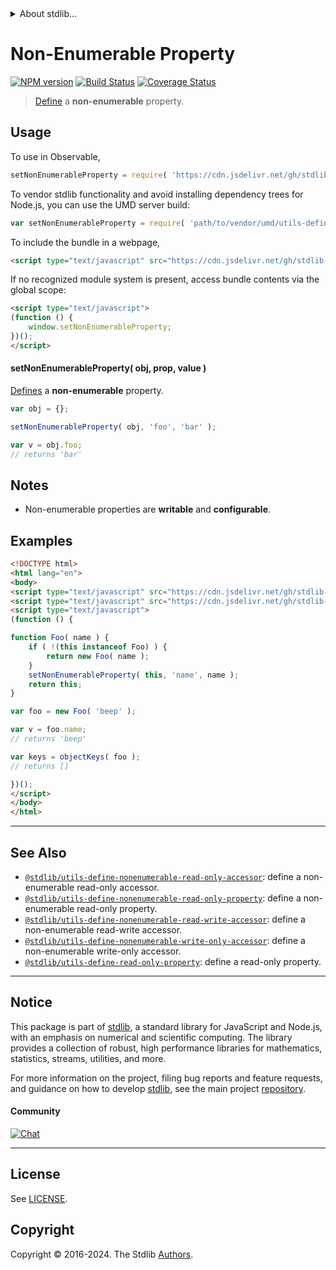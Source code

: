 <!--

@license Apache-2.0

Copyright (c) 2018 The Stdlib Authors.

Licensed under the Apache License, Version 2.0 (the "License");
you may not use this file except in compliance with the License.
You may obtain a copy of the License at

   http://www.apache.org/licenses/LICENSE-2.0

Unless required by applicable law or agreed to in writing, software
distributed under the License is distributed on an "AS IS" BASIS,
WITHOUT WARRANTIES OR CONDITIONS OF ANY KIND, either express or implied.
See the License for the specific language governing permissions and
limitations under the License.

-->


<details>
  <summary>
    About stdlib...
  </summary>
  <p>We believe in a future in which the web is a preferred environment for numerical computation. To help realize this future, we've built stdlib. stdlib is a standard library, with an emphasis on numerical and scientific computation, written in JavaScript (and C) for execution in browsers and in Node.js.</p>
  <p>The library is fully decomposable, being architected in such a way that you can swap out and mix and match APIs and functionality to cater to your exact preferences and use cases.</p>
  <p>When you use stdlib, you can be absolutely certain that you are using the most thorough, rigorous, well-written, studied, documented, tested, measured, and high-quality code out there.</p>
  <p>To join us in bringing numerical computing to the web, get started by checking us out on <a href="https://github.com/stdlib-js/stdlib">GitHub</a>, and please consider <a href="https://opencollective.com/stdlib">financially supporting stdlib</a>. We greatly appreciate your continued support!</p>
</details>

# Non-Enumerable Property

[![NPM version][npm-image]][npm-url] [![Build Status][test-image]][test-url] [![Coverage Status][coverage-image]][coverage-url] <!-- [![dependencies][dependencies-image]][dependencies-url] -->

> [Define][@stdlib/utils/define-property] a **non-enumerable** property.



<section class="usage">

## Usage

To use in Observable,

```javascript
setNonEnumerableProperty = require( 'https://cdn.jsdelivr.net/gh/stdlib-js/utils-define-nonenumerable-property@v0.2.2-umd/browser.js' )
```

To vendor stdlib functionality and avoid installing dependency trees for Node.js, you can use the UMD server build:

```javascript
var setNonEnumerableProperty = require( 'path/to/vendor/umd/utils-define-nonenumerable-property/index.js' )
```

To include the bundle in a webpage,

```html
<script type="text/javascript" src="https://cdn.jsdelivr.net/gh/stdlib-js/utils-define-nonenumerable-property@v0.2.2-umd/browser.js"></script>
```

If no recognized module system is present, access bundle contents via the global scope:

```html
<script type="text/javascript">
(function () {
    window.setNonEnumerableProperty;
})();
</script>
```

#### setNonEnumerableProperty( obj, prop, value )

[Defines][@stdlib/utils/define-property] a **non-enumerable** property.

```javascript
var obj = {};

setNonEnumerableProperty( obj, 'foo', 'bar' );

var v = obj.foo;
// returns 'bar'
```

</section>

<!-- /.usage -->

<section class="notes">

## Notes

-   Non-enumerable properties are **writable** and **configurable**.

</section>

<!-- /.notes -->

<section class="examples">

## Examples

<!-- eslint no-undef: "error" -->

```html
<!DOCTYPE html>
<html lang="en">
<body>
<script type="text/javascript" src="https://cdn.jsdelivr.net/gh/stdlib-js/utils-keys@umd/browser.js"></script>
<script type="text/javascript" src="https://cdn.jsdelivr.net/gh/stdlib-js/utils-define-nonenumerable-property@v0.2.2-umd/browser.js"></script>
<script type="text/javascript">
(function () {

function Foo( name ) {
    if ( !(this instanceof Foo) ) {
        return new Foo( name );
    }
    setNonEnumerableProperty( this, 'name', name );
    return this;
}

var foo = new Foo( 'beep' );

var v = foo.name;
// returns 'beep'

var keys = objectKeys( foo );
// returns []

})();
</script>
</body>
</html>
```

</section>

<!-- /.examples -->

<!-- Section for related `stdlib` packages. Do not manually edit this section, as it is automatically populated. -->

<section class="related">

* * *

## See Also

-   <span class="package-name">[`@stdlib/utils-define-nonenumerable-read-only-accessor`][@stdlib/utils/define-nonenumerable-read-only-accessor]</span><span class="delimiter">: </span><span class="description">define a non-enumerable read-only accessor.</span>
-   <span class="package-name">[`@stdlib/utils-define-nonenumerable-read-only-property`][@stdlib/utils/define-nonenumerable-read-only-property]</span><span class="delimiter">: </span><span class="description">define a non-enumerable read-only property.</span>
-   <span class="package-name">[`@stdlib/utils-define-nonenumerable-read-write-accessor`][@stdlib/utils/define-nonenumerable-read-write-accessor]</span><span class="delimiter">: </span><span class="description">define a non-enumerable read-write accessor.</span>
-   <span class="package-name">[`@stdlib/utils-define-nonenumerable-write-only-accessor`][@stdlib/utils/define-nonenumerable-write-only-accessor]</span><span class="delimiter">: </span><span class="description">define a non-enumerable write-only accessor.</span>
-   <span class="package-name">[`@stdlib/utils-define-read-only-property`][@stdlib/utils/define-read-only-property]</span><span class="delimiter">: </span><span class="description">define a read-only property.</span>

</section>

<!-- /.related -->

<!-- Section for all links. Make sure to keep an empty line after the `section` element and another before the `/section` close. -->


<section class="main-repo" >

* * *

## Notice

This package is part of [stdlib][stdlib], a standard library for JavaScript and Node.js, with an emphasis on numerical and scientific computing. The library provides a collection of robust, high performance libraries for mathematics, statistics, streams, utilities, and more.

For more information on the project, filing bug reports and feature requests, and guidance on how to develop [stdlib][stdlib], see the main project [repository][stdlib].

#### Community

[![Chat][chat-image]][chat-url]

---

## License

See [LICENSE][stdlib-license].


## Copyright

Copyright &copy; 2016-2024. The Stdlib [Authors][stdlib-authors].

</section>

<!-- /.stdlib -->

<!-- Section for all links. Make sure to keep an empty line after the `section` element and another before the `/section` close. -->

<section class="links">

[npm-image]: http://img.shields.io/npm/v/@stdlib/utils-define-nonenumerable-property.svg
[npm-url]: https://npmjs.org/package/@stdlib/utils-define-nonenumerable-property

[test-image]: https://github.com/stdlib-js/utils-define-nonenumerable-property/actions/workflows/test.yml/badge.svg?branch=v0.2.2
[test-url]: https://github.com/stdlib-js/utils-define-nonenumerable-property/actions/workflows/test.yml?query=branch:v0.2.2

[coverage-image]: https://img.shields.io/codecov/c/github/stdlib-js/utils-define-nonenumerable-property/main.svg
[coverage-url]: https://codecov.io/github/stdlib-js/utils-define-nonenumerable-property?branch=main

<!--

[dependencies-image]: https://img.shields.io/david/stdlib-js/utils-define-nonenumerable-property.svg
[dependencies-url]: https://david-dm.org/stdlib-js/utils-define-nonenumerable-property/main

-->

[chat-image]: https://img.shields.io/gitter/room/stdlib-js/stdlib.svg
[chat-url]: https://app.gitter.im/#/room/#stdlib-js_stdlib:gitter.im

[stdlib]: https://github.com/stdlib-js/stdlib

[stdlib-authors]: https://github.com/stdlib-js/stdlib/graphs/contributors

[umd]: https://github.com/umdjs/umd
[es-module]: https://developer.mozilla.org/en-US/docs/Web/JavaScript/Guide/Modules

[deno-url]: https://github.com/stdlib-js/utils-define-nonenumerable-property/tree/deno
[deno-readme]: https://github.com/stdlib-js/utils-define-nonenumerable-property/blob/deno/README.md
[umd-url]: https://github.com/stdlib-js/utils-define-nonenumerable-property/tree/umd
[umd-readme]: https://github.com/stdlib-js/utils-define-nonenumerable-property/blob/umd/README.md
[esm-url]: https://github.com/stdlib-js/utils-define-nonenumerable-property/tree/esm
[esm-readme]: https://github.com/stdlib-js/utils-define-nonenumerable-property/blob/esm/README.md
[branches-url]: https://github.com/stdlib-js/utils-define-nonenumerable-property/blob/main/branches.md

[stdlib-license]: https://raw.githubusercontent.com/stdlib-js/utils-define-nonenumerable-property/main/LICENSE

[@stdlib/utils/define-property]: https://github.com/stdlib-js/utils-define-property/tree/umd

<!-- <related-links> -->

[@stdlib/utils/define-nonenumerable-read-only-accessor]: https://github.com/stdlib-js/utils-define-nonenumerable-read-only-accessor/tree/umd

[@stdlib/utils/define-nonenumerable-read-only-property]: https://github.com/stdlib-js/utils-define-nonenumerable-read-only-property/tree/umd

[@stdlib/utils/define-nonenumerable-read-write-accessor]: https://github.com/stdlib-js/utils-define-nonenumerable-read-write-accessor/tree/umd

[@stdlib/utils/define-nonenumerable-write-only-accessor]: https://github.com/stdlib-js/utils-define-nonenumerable-write-only-accessor/tree/umd

[@stdlib/utils/define-read-only-property]: https://github.com/stdlib-js/utils-define-read-only-property/tree/umd

<!-- </related-links> -->

</section>

<!-- /.links -->
